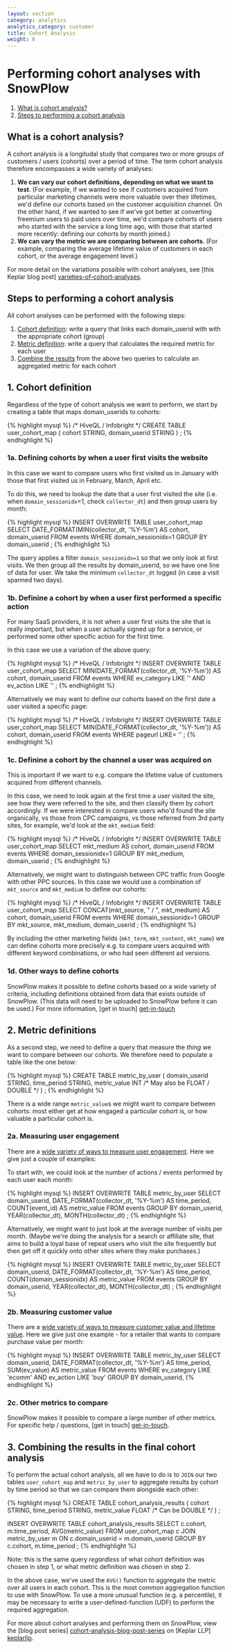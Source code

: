 ```yaml
---
layout: section
category: analytics
analytics_category: customer
title: Cohort Analysis
weight: 6
---
```


# Performing cohort analyses with SnowPlow

1. [What is cohort analysis?](#what)
2. [Steps to performing a cohort analysis](#steps)

 <a name="what"><h2>What is a cohort analysis?</h2></a>

A cohort analysis is a longitudal study that compares two or more groups of customers / users (cohorts) over a period of time. The term cohort analysis therefore encompasses a wide variety of analyses:

1. **We can vary our cohort definitions, depending on what we want to test**. (For example, if we wanted to see if customers acquired from particular marketing channels were more valuable over their lifetimes, we'd define our cohorts based on the customer acquisition channel. On the other hand, if we wanted to see if we've got better at converting freemium users to paid users over time, we'd compare cohorts of users who started with the service a long time ago, with those that started more recently: defining our cohorts by month joined.) 
2. **We can vary the metric we are comparing between are cohorts**. (For example, comparing the average lifetime value of customers in each cohort, or the average engagement level.)

For more detail on the variations possible with cohort analyses, see [this Keplar blog post] [varieties-of-cohort-analyses].

 <a name="steps"><h2>Steps to performing a cohort analysis</h2></a>

All cohort analyses can be performed with the following steps:

1. [Cohort definition](#cohort-definition): write a query that links each domain_userid with with the appropriate cohort (group)
2. [Metric definition](#metric-definition): write a query that calculates the required metric for each user
3. [Combine the results](#combinetheresults) from the above two queries to calculate an aggregated metric for each cohort

 <a name="cohort-definition"><h2>1. Cohort definition</h2></a>

Regardless of the type of cohort analysis we want to perform, we start by creating a table that maps domain_userids to cohorts:

{% highlight mysql %}
/* HiveQL / Infobright */
CREATE TABLE user_cohort_map (
	cohort STRING,
	domain_userid STRING
) ;
{% endhighlight %}


### 1a. Defining cohorts by when a user first visits the website

In this case we want to compare users who first visited us in January with those that first visited us in February, March, April etc.

To do this, we need to lookup the date that a user first visited the site (i.e. when `domain_sessionidx`=1, check `collector_dt`) and then group users by month:
	
{% highlight mysql %}
INSERT OVERWRITE TABLE user_cohort_map
SELECT
DATE_FORMAT(MIN(collector_dt, '%Y-%m') AS cohort,
domain_userid
FROM events
WHERE domain_sessionidx=1
GROUP BY domain_userid ;
{% endhighlight %}

The query applies a filter `domain_sessionidx=1` so that we only look at first visits. We then group all the results by domain_userid, so we have one line of data for user. We take the minimum `collector_dt` logged (in case a visit spanned two days).

### 1b. Definine a cohort by when a user first performed a specific action

For many SaaS providers, it is not when a user first visits the site that is really important, but when a user actually signed up for a service, or performed some other specific action for the first time. 

In this case we use a variation of the above query:

{% highlight mysql %}
/* HiveQL / Infobright */
INSERT OVERWRITE TABLE user_cohort_map
SELECT
MIN(DATE_FORMAT(collector_dt, '%Y-%m')) AS cohort,
domain_userid
FROM events
WHERE 
ev_category LIKE '<INSERT RELEVANT CATEGORY e.g. subscription>'
AND ev_action LIKE '<INSERT RELEVANT ACTION e.g. signup>' ;
{% endhighlight %} 

Alternatively we may want to define our cohorts based on the first date a user visited a specific page:

{% highlight mysql %}
/* HiveQL / Infobright */
INSERT OVERWRITE TABLE user_cohort_map
SELECT
MIN(DATE_FORMAT(collector_dt, '%Y-%m')) AS cohort,
domain_userid
FROM events
WHERE 
pageurl LIKE= '<INSERT RELEVANT PAGEURL>' ; 
{% endhighlight %}

### 1c. Definine a cohort by the channel a user was acquired on

This is important if we want to e.g. compare the lifetime value of customers acquired from different channels.

In this case, we need to look again at the first time a user visited the site, see how they were referred to the site, and then classify them by cohort accordingly. If we were interested in compare users who'd found the site organically, vs those from CPC campaigns, vs those referred from 3rd party sites, for example, we'd look at the `mkt_medium` field:

{% highlight mysql %}
/* HiveQL / Infobright */
INSERT OVERWRITE TABLE user_cohort_map
SELECT
mkt_medium AS cohort,
domain_userid
FROM events
WHERE domain_sessionidx=1
GROUP BY mkt_medium, domain_userid ; 
{% endhighlight %}

Alternatively, we might want to distinguish between CPC traffic from Google with other PPC sources. In this case we would use a combination of `mkt_source` and `mkt_medium` to define our cohorts:

{% highlight mysql %}
/* HiveQL / Infobright */
INSERT OVERWRITE TABLE user_cohort_map
SELECT
CONCAT(mkt_source, " / ", mkt_medium) AS cohort,
domain_userid
FROM events
WHERE domain_sessionidx=1
GROUP BY mkt_source, mkt_medium, domain_userid ;
{% endhighlight %}

By including the other marketing fields (`mkt_term`, `mkt_content`, `mkt_name`) we can define cohorts more precisely e.g. to compare users acquired with different keyword combinations, or who had seen different ad versions.

### 1d. Other ways to define cohorts

SnowPlow makes it possible to define cohorts based on a wide variety of criteria, including definitions obtained from data that exists outside of SnowPlow. (This data will need to be uploaded to SnowPlow before it can be used.) For more information, [get in touch] [get-in-touch]


 <a name="metric-definition"><h2>2. Metric definitions</h2></a>

As a second step, we need to define a query that measure the _thing_ we want to compare between our cohorts. We therefore need to populate a table like the one below:

{% highlight mysql %}
CREATE TABLE metric_by_user (
domain_userid STRING,
time_period STRING,
metric_value INT /* May also be FLOAT / DOUBLE */
) ;
{% endhighlight %}

There is a wide range `metric_value`s we might want to compare between cohorts: most either get at how engaged a particular cohort is, or how valuable a particular cohort is. 

### 2a. Measuring user engagement

There are a [wide variety of ways to measure user engagement][user-engagement]. Here we give just a couple of examples:

To start with, we could look at the number of actions / events performed by each user each month:

{% highlight mysql %}
INSERT OVERWRITE TABLE metric_by_user
SELECT
domain_userid,
DATE_FORMAT(collector_dt, '%Y-%m') AS time_period,
COUNT(event_id) AS metric_value
FROM events
GROUP BY domain_userid, YEAR(collector_dt), MONTH(collector_dt) ;
{% endhighlight %}

Alternatively, we might want to just look at the average number of visits per month. (Maybe we're doing the analysis for a search or affiliate site, that aims to build a loyal base of repeat users who visit the site frequently but then get off it quickly onto other sites where they make purchases.)

{% highlight mysql %}
INSERT OVERWRITE TABLE metric_by_user
SELECT
domain_userid,
DATE_FORMAT(collector_dt, '%Y-%m') AS time_period,
COUNT(domain_sessionidx) AS metric_value
FROM events
GROUP BY domain_userid, YEAR(collector_dt), MONTH(collector_dt) ;
{% endhighlight %}

### 2b. Measuring customer value

There are a [wide variety of ways to measure customer value and lifetime value][clv]. Here we give just one example - for a retailer that wants to compare purchase value per month:

{% highlight mysql %}
INSERT OVERWRITE TABLE metric_by_user
SELECT
domain_userid,
DATE_FORMAT(collector_dt, '%Y-%m') AS time_period,
SUM(ev_value) AS metric_value
FROM events
WHERE ev_category LIKE 'ecomm'
AND ev_action LIKE 'buy'
GROUP BY domain_userid,
{% endhighlight %}

### 2c. Other metrics to compare

SnowPlow makes it possible to compare a large number of other metrics. For specific help / questions, [get in touch] [get-in-touch].

<a name="combinetheresults"><h2>3. Combining the results in the final cohort analysis</h2></a>

To perform the actual cohort analysis, all we have to do is to `JOIN` our two tables `user_cohort_map` and `metric_by_user` to aggregate results by cohort by time period so that we can compare them alongside each other:

{% highlight mysql %}
CREATE TABLE cohort_analysis_results (
cohort STRING,
time_period STRING,
metric_value FLOAT /* Can be DOUBLE */
) ;

INSERT OVERWRITE TABLE cohort_analysis_results
SELECT
c.cohort,
m.time_period,
AVG(metric_value)
FROM
user_cohort_map c
JOIN metric_by_user m
ON c.domain_userid = m.domain_userid
GROUP BY c.cohort, m.time_period ;
{% endhighlight %}

Note: this is the same query *regardless* of what cohort definition was chosen in step 1, or what metric definition was chosen in step 2.

In the above case, we've used the `AVG()` function to aggregate the metric over all users in each cohort. This is the most common aggregation function to use with SnowPlow. To use a more unusual function (e.g. a percentile), it may be necessary to write a user-defined-function (UDF) to perform the required aggregation.

For more about cohort analyses and performing them on SnowPlow, view the [blog post series] [cohort-analysis-blog-post-series] on [Keplar LLP] [keplarllp].

[user-engagement]: /analytics/customer-analytics/user-engagement.html
[clv]: /analytics/customer-analytics/customer-lifetime-value.html
[cohort-analysis-blog-post-series]: http://www.keplarllp.com/blog/2012/05/performing-cohort-analysis-on-web-analytics-data-using-snowplow
[get-in-touch]: mailto:contact@snowplowanalytics.com
[keplarllp]: http://www.keplarllp.com
[varieties-of-cohort-analyses]: http://www.keplarllp.com/blog/2012/05/on-the-wide-variety-of-different-cohort-analyses-possible-with-snowplow